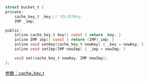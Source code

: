 ```objectivec
struct bucket_t {
private:
    cache_key_t _key;// SEL作为key
    IMP _imp;

public:
    inline cache_key_t key() const { return _key; }
    inline IMP imp() const { return (IMP)_imp; }
    inline void setKey(cache_key_t newKey) { _key = newKey; }
    inline void setImp(IMP newImp) { _imp = newImp; }

    void set(cache_key_t newKey, IMP newImp);
};
```

[参数：cache_key_t](https://www.notion.so/cache_key_t-f5f4523174bd4ff6b6bae4b7b725f356)